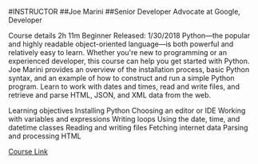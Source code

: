 #INSTRUCTOR
  ##Joe Marini
  ##Senior Developer Advocate at Google, Developer

Course details
2h 11m  Beginner  Released: 1/30/2018
Python—the popular and highly readable object-oriented language—is both powerful and relatively easy to learn. Whether you're new to programming or an experienced developer, this course can help you get started with Python. Joe Marini provides an overview of the installation process, basic Python syntax, and an example of how to construct and run a simple Python program. Learn to work with dates and times, read and write files, and retrieve and parse HTML, JSON, and XML data from the web.

Learning objectives
Installing Python
Choosing an editor or IDE
Working with variables and expressions
Writing loops
Using the date, time, and datetime classes
Reading and writing files
Fetching internet data
Parsing and processing HTML

[Course Link](https://www.linkedin.com/learning/learning-python-2)
